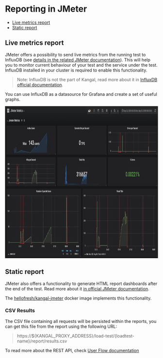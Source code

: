 # Reporting in JMeter
- [Live metrics report](#live-metrics-report)
- [Static report](#static-report)

## Live metrics report
JMeter offers a possibility to send live metrics from the running test to InfluxDB (see [details in the related JMeter documentation](writing-tests.md#metrics-collector)).
This will help you to monitor current behaviour of your test and the service under the test.
InfluxDB installed in your cluster is required to enable this functionality.
> Note: InfluxDB is not the part of Kangal, read more about it in [InfluxDB official documentation](https://github.com/influxdata/influxdb).

You can use InfluxDB as a datasource for Grafana and create a set of useful graphs.
<p align="center"><img src="images/grafana_example.png" height="500"></p>

## Static report
JMeter also offers a functionality to generate HTML report dashboards after the end of the test. Read more about it [in official JMeter documentation](https://jmeter.apache.org/usermanual/generating-dashboard.html).

The [hellofresh/kangal-jmeter](https://github.com/hellofresh/kangal-jmeter) docker image implements this functionality.

### CSV Results
The CSV file containing all requests will be persisted within the reports, you can get this file from the report using the following URL:

> https://${KANGAL_PROXY_ADDRESS}/load-test/{loadtest-name}/report/results.csv

To read more about the REST API, check [User Flow documentation](../user-flow.md)
